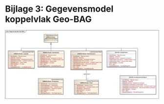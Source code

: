 # Bijlage 3: Gegevensmodel koppelvlak Geo-BAG 

![Gegevenmodel koppelvlak Geo-BAG](afbeeldingen/fig-gegevensmodel-geo-bag.png)
